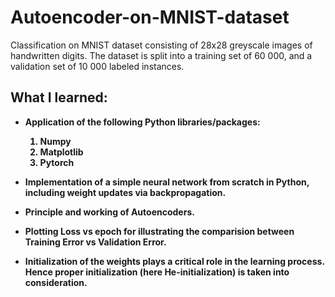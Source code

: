 # Autoencoder-on-MNIST-dataset
Classification on MNIST dataset consisting of 28x28 greyscale images of handwritten digits. The dataset is split into a training
set of 60 000, and a validation set of 10 000 labeled instances.

<h2>What I learned:</h2>

- <b>Application of the following Python libraries/packages:
  1. Numpy
  2. Matplotlib
  3. Pytorch

- <b>Implementation of a simple neural network from scratch in Python, including weight updates via backpropagation.
- <b>Principle and working of Autoencoders.
- <b>Plotting Loss vs epoch for illustrating the comparision between Training Error vs Validation Error.
- <b>Initialization of the weights plays a critical role in the learning process. Hence proper initialization (here He-initialization) is taken into consideration.
